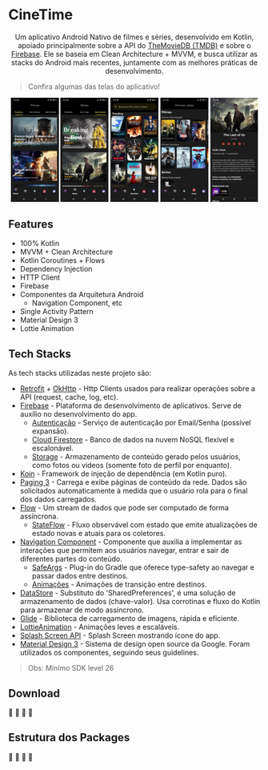 # CineTime

<p align="center">
Um aplicativo Android Nativo de filmes e séries, desenvolvido em Kotlin, apoiado principalmente sobre a API do <a href="https://www.themoviedb.org/documentation/api">TheMovieDB (TMDB)</a>
e sobre o <a href="https://firebase.google.com/?hl=pt-br">Firebase</a>. Ele se baseia em Clean Architecture + MVVM, e busca utilizar as stacks do Android mais recentes, juntamente com as 
melhores práticas de desenvolvimento.
</p>

> Confira algumas das telas do aplicativo!

<p align="center">
<img src="art/pop_movies.jpeg" width="19%"/> <img src="art/top_rated_series.jpeg" width="19%"/> <img src="art/trending.jpeg" width="19%"/> <img src="art/my_lists.jpeg" width="19%"/> <img src="art/serie_details.jpeg" width="19%"/>
</p>

## Features
* 100% Kotlin
* MVVM + Clean Architecture
* Kotlin Coroutines + Flows
* Dependency Injection
* HTTP Client
* Firebase
* Componentes da Arquitetura Android
  * Navigation Component, etc
* Single Activity Pattern
* Material Design 3
* Lottie Animation

## Tech Stacks
As tech stacks utilizadas neste projeto são:
* [Retrofit](http://square.github.io/retrofit/) + [OkHttp](https://square.github.io/okhttp/) - Http Clients usados para realizar operações sobre a API (request, cache, log, etc).
* [Firebase](https://firebase.google.com/?hl=pt-br) - Plataforma de desenvolvimento de aplicativos. Serve de auxílio no desenvolvimento do app.
  * [Autenticação](https://firebase.google.com/docs/auth?hl=pt-br) - Serviço de autenticação por Email/Senha (possível expansão).
  * [Cloud Firestore](https://firebase.google.com/docs/firestore?hl=pt-br) - Banco de dados na nuvem NoSQL flexível e escalonável.
  * [Storage](https://firebase.google.com/docs/storage?hl=pt-br) - Armazenamento de conteúdo gerado pelos usuários, como fotos ou videos (somente foto de perfil por enquanto).
* [Koin](https://insert-koin.io/) - Framework de injeção de dependência (em Kotlin puro).
* [Paging 3](https://developer.android.com/topic/libraries/architecture/paging/v3-overview?hl=pt-br) - Carrega e exibe páginas de conteúdo da rede. Dados são solicitados automaticamente à medida que o usuário rola para o final dos dados carregados.
* [Flow](https://developer.android.com/kotlin/flow?hl=pt-br) - Um stream de dados que pode ser computado de forma assíncrona.
  * [StateFlow](https://developer.android.com/kotlin/flow/stateflow-and-sharedflow?hl=pt-br) - Fluxo observável com estado que emite atualizações de estado novas e atuais para os coletores.
* [Navigation Component](https://developer.android.com/guide/navigation?hl=pt-br) - Componente que auxilia a implementar as interações que permitem aos usuários navegar, entrar e sair de diferentes partes do conteúdo.
  * [SafeArgs](https://developer.android.com/guide/navigation/navigation-pass-data?hl=pt-br#Safe-args) - Plug-in do Gradle que oferece type-safety ao navegar e passar dados entre destinos.
  * [Animações](https://developer.android.com/guide/navigation/navigation-animate-transitions?hl=pt-br) - Animações de transição entre destinos.
* [DataStore](https://developer.android.com/topic/libraries/architecture/datastore?hl=pt-br) - Substituto do 'SharedPreferences', é uma solução de armazenamento de dados (chave-valor). Usa corrotinas e fluxo do Kotlin para armazenar de modo assíncrono.
* [Glide](https://bumptech.github.io/glide/) - Biblioteca de carregamento de imagens, rápida e eficiente.
* [LottieAnimation](https://lottiefiles.com/) - Animações leves e escaláveis.
* [Splash Screen API](https://developer.android.com/develop/ui/views/launch/splash-screen) - Splash Screen mostrando ícone do app.
* [Material Design 3](https://m3.material.io/) - Sistema de design open source da Google. Foram utilizados os componentes, seguindo seus guidelines.

> Obs: Minímo SDK level 26

## Download
:construction: :construction: :construction: :construction:

## Estrutura dos Packages
:construction: :construction: :construction: :construction: